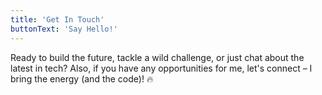 ```yaml
---
title: 'Get In Touch'
buttonText: 'Say Hello!'
---
```


Ready to build the future, tackle a wild challenge, or just chat about the latest in tech? Also, if you have any opportunities for me, let's connect – I bring the energy (and the code)! 🔥
